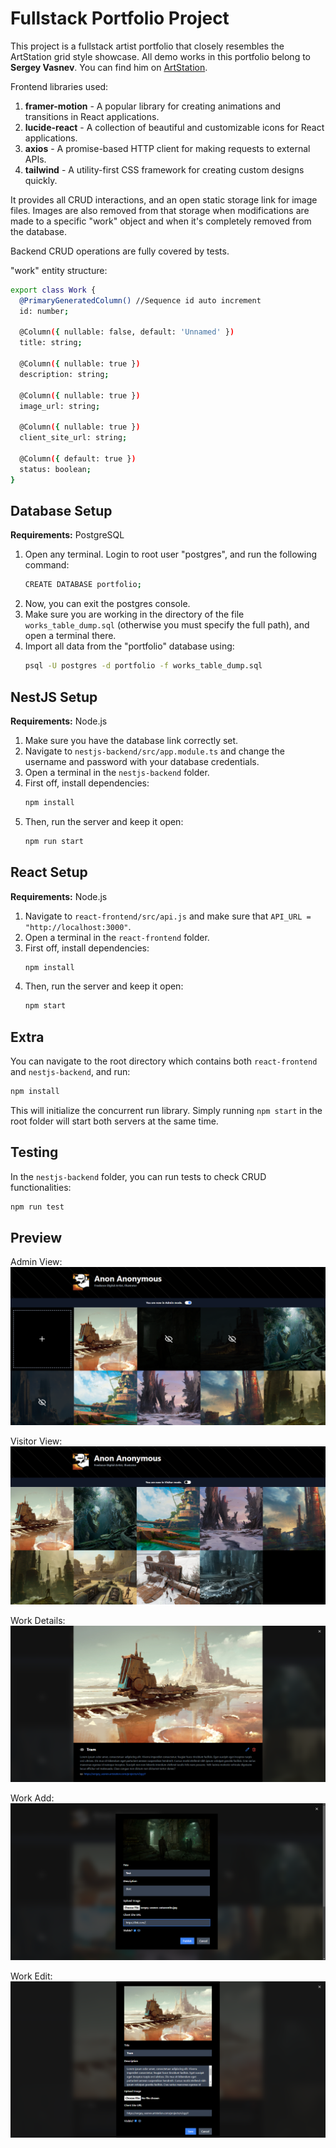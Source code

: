 # Fullstack Portfolio Project

This project is a fullstack artist portfolio that closely resembles the ArtStation grid style showcase. All demo works in this portfolio belong to **Sergey Vasnev**. You can find him on [ArtStation](https://sergey_vasnev.artstation.com/).

Frontend libraries used:
1. **framer-motion** - A popular library for creating animations and transitions in React applications.
2. **lucide-react** - A collection of beautiful and customizable icons for React applications.
3. **axios** - A promise-based HTTP client for making requests to external APIs.
4. **tailwind** - A utility-first CSS framework for creating custom designs quickly.

It provides all CRUD interactions, and an open static storage link for image files. Images are also removed from that storage when modifications are made to a specific "work" object and when it's completely removed from the database.

Backend CRUD operations are fully covered by tests.

"work" entity structure:
```sh
export class Work {
  @PrimaryGeneratedColumn() //Sequence id auto increment
  id: number;

  @Column({ nullable: false, default: 'Unnamed' })
  title: string;

  @Column({ nullable: true })
  description: string;

  @Column({ nullable: true })
  image_url: string;

  @Column({ nullable: true })
  client_site_url: string;

  @Column({ default: true })
  status: boolean;
}
```

## Database Setup

**Requirements:** PostgreSQL

1. Open any terminal. Login to root user "postgres", and run the following command:
    ```sh
    CREATE DATABASE portfolio;
    ```
2. Now, you can exit the postgres console.
3. Make sure you are working in the directory of the file `works_table_dump.sql` (otherwise you must specify the full path), and open a terminal there.
4. Import all data from the "portfolio" database using:
    ```sh
    psql -U postgres -d portfolio -f works_table_dump.sql
    ```

## NestJS Setup

**Requirements:** Node.js

1. Make sure you have the database link correctly set.
2. Navigate to `nestjs-backend/src/app.module.ts` and change the username and password with your database credentials.
3. Open a terminal in the `nestjs-backend` folder.
4. First off, install dependencies:
    ```sh
    npm install
    ```
5. Then, run the server and keep it open:
    ```sh
    npm run start
    ```

## React Setup

**Requirements:** Node.js

1. Navigate to `react-frontend/src/api.js` and make sure that `API_URL = "http://localhost:3000"`.
2. Open a terminal in the `react-frontend` folder.
3. First off, install dependencies:
    ```sh
    npm install
    ```
4. Then, run the server and keep it open:
    ```sh
    npm start
    ```

## Extra

You can navigate to the root directory which contains both `react-frontend` and `nestjs-backend`, and run:
```sh
npm install
```
This will initialize the concurrent run library. Simply running `npm start` in the root folder will start both servers at the same time.

## Testing

In the `nestjs-backend` folder, you can run tests to check CRUD functionalities:
```sh
npm run test
```

## Preview
Admin View:
![Admin View](https://github.com/RaduCot/fullstack-portfolio/blob/master/git/home_admin.png)

Visitor View:
![Visitor View](https://github.com/RaduCot/fullstack-portfolio/blob/master/git/home_visitor.png)

Work Details:
![Work Details](https://github.com/RaduCot/fullstack-portfolio/blob/master/git/work_details.png)

Work Add:
![Work Add](https://github.com/RaduCot/fullstack-portfolio/blob/master/git/work_add.png)

Work Edit:
![Work Edit](https://github.com/RaduCot/fullstack-portfolio/blob/master/git/work_edit.png)
